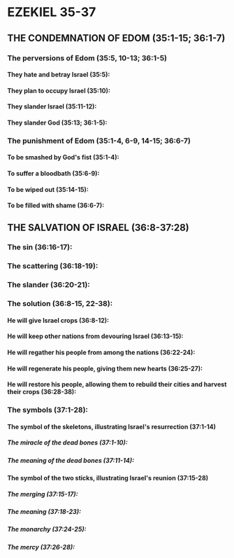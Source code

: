 ---
---
# EZEKIEL 35-37
## THE CONDEMNATION OF EDOM (35:1-15; 36:1-7) 
###  The perversions of Edom (35:5, 10-13; 36:1-5) 
####  They hate and betray Israel (35:5): 
####  They plan to occupy Israel (35:10): 
####  They slander Israel (35:11-12): 
####  They slander God (35:13; 36:1-5): 
###  The punishment of Edom (35:1-4, 6-9, 14-15; 36:6-7) 
####  To be smashed by God\'s fist (35:1-4): 
####  To suffer a bloodbath (35:6-9): 
####  To be wiped out (35:14-15): 
####  To be filled with shame (36:6-7): 
## THE SALVATION OF ISRAEL (36:8-37:28) 
###  The sin (36:16-17): 
###  The scattering (36:18-19): 
###  The slander (36:20-21): 
###  The solution (36:8-15, 22-38): 
####  He will give Israel crops (36:8-12): 
####  He will keep other nations from devouring Israel (36:13-15): 
####  He will regather his people from among the nations (36:22-24): 
####  He will regenerate his people, giving them new hearts (36:25-27): 
####  He will restore his people, allowing them to rebuild their cities and harvest their crops (36:28-38): 
###  The symbols (37:1-28): 
####  The symbol of the skeletons, illustrating Israel\'s resurrection (37:1-14) 
#####  The miracle of the dead bones (37:1-10): 
#####  The meaning of the dead bones (37:11-14): 
####  The symbol of the two sticks, illustrating Israel\'s reunion (37:15-28) 
#####  The merging (37:15-17): 
#####  The meaning (37:18-23): 
#####  The monarchy (37:24-25): 
#####  The mercy (37:26-28): 
